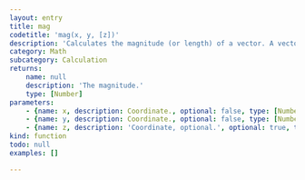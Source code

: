 ```yaml
---
layout: entry
title: mag
codetitle: 'mag(x, y, [z])'
description: 'Calculates the magnitude (or length) of a vector. A vector is a direction in space commonly used in computer graphics and linear algebra. Because it has no "start" position, the magnitude of a vector can be thought of as the distance from coordinate `(0,0)` to its `(x,y)` value. Therefore, `mag()` is a shortcut for writing `dist(0, 0, x, y)`.'
category: Math
subcategory: Calculation
returns:
    name: null
    description: 'The magnitude.'
    type: [Number]
parameters:
    - {name: x, description: Coordinate., optional: false, type: [Number]}
    - {name: y, description: Coordinate., optional: false, type: [Number]}
    - {name: z, description: 'Coordinate, optional.', optional: true, type: [Number]}
kind: function
todo: null
examples: []

---
```

